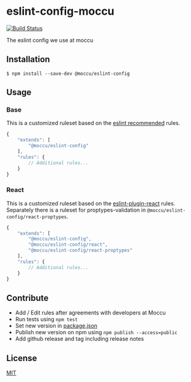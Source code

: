 # eslint-config-moccu

[![Build Status](https://travis-ci.org/moccu/eslint-config-moccu.svg?branch=master)](https://travis-ci.org/moccu/eslint-config-moccu)

The eslint config we use at moccu

## Installation

```
$ npm install --save-dev @moccu/eslint-config
```

## Usage

### Base

This is a customized ruleset based on the [eslint recommended](https://eslint.org/docs/rules/)
rules.

```js
{
	"extends": [
		"@moccu/eslint-config"
	],
	"rules": {
		// Additional rules...
	}
}
```

### React

This is a customized ruleset based on the [eslint-plugin-react](https://github.com/yannickcr/eslint-plugin-react)
rules.
Separately there is a ruleset for proptypes-validation in `@moccu/eslint-config/react-proptypes`.

```js
{
	"extends": [
		"@moccu/eslint-config",
		"@moccu/eslint-config/react",
		"@moccu/eslint-config/react-proptypes"
	],
	"rules": {
		// Additional rules...
	}
}
```

## Contribute

* Add / Edit rules after agreements with developers at Moccu
* Run tests using  `npm test`
* Set new version in [package.json](https://github.com/moccu/eslint-config-moccu/blob/master/package.json)
* Publish new version on npm using `npm publish --access=public`
* Add github release and tag including release notes

## License

[MIT](./LICENSE)
